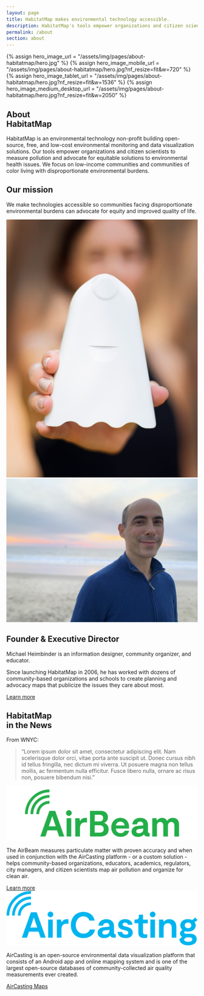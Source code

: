 ```yaml
---
layout: page
title: HabitatMap makes environmental technology accessible.
description: HabitatMap's tools empower organizations and citizen scientists to measure pollution and advocate for equity and improved quality of life.
permalink: /about
section: about
---
```


{% assign hero_image_url = "/assets/img/pages/about-habitatmap/hero.jpg" %}
{% assign hero_image_mobile_url = "/assets/img/pages/about-habitatmap/hero.jpg?nf_resize=fit&w=720" %}
{% assign hero_image_tablet_url = "/assets/img/pages/about-habitatmap/hero.jpg?nf_resize=fit&w=1536" %}
{% assign hero_image_medium_desktop_url = "/assets/img/pages/about-habitatmap/hero.jpg?nf_resize=fit&w=2050" %}

<style scoped>
  .img-full-width {
    background-image: url("{{ hero_image_url }}");
  }

  @media screen and (max-width: 1366px) {
    .img-full-width {
      background-image: url("{{ hero_image_medium_desktop_url }}");
    }
  }

  @media screen and (max-width: 1024px) {
    .img-full-width {
      background-image: url("{{ hero_image_tablet_url }}");
    }
  }

  @media screen and (max-width: 480px) {
    .img-full-width {
      background-image: url("{{ hero_image_mobile_url }}");
    }
  }

</style>

<section class="panel panel--about-intro u--bg-teal">
  <div class="split--50 split--padding-right">
    <h1 class="heading heading--large">
      About
      <br />
      HabitatMap
    </h1>
  </div>

  <div class="split--50 split--padding-left">
    <p class="heading heading--small">
      HabitatMap is an environmental technology non-profit building open-source, free, and low-cost environmental monitoring and data visualization solutions. Our tools empower organizations and citizen scientists to measure pollution and advocate for equitable solutions to environmental health issues. We focus on low-income communities and communities of color living with disproportionate environmental burdens.
    </p>
  </div>
</section>

<section class="img-full-width"></section>

<section class="arc-background arc-background--left-teal-light arc-background--left-center u--vertical-padding">
  <div class="panel">
    <div class="split--60 split--padding-right">
      <h2 class="heading heading--capitilized">Our mission</h2>
      <p class="p--xlarge u--gray-text">
        We make technologies accessible so communities facing disproportionate environmental burdens can advocate for equity and improved quality&nbsp;of life.
      </p>
    </div>
    <div class="split--40 split--padding-left u--align-right">
      <img
        class="img img--alternate-small img--fade-in"
        src="/assets/img/pages/about-habitatmap/airbeam.jpg"
        alt="Airbeam"
      />
    </div>
  </div>

  <div class="panel">
    <div class="split--60 split--padding-right split--order-secondary">
      <img
        class="img img--alternate-medium img--fade-in"
        src="/assets/img/pages/about-habitatmap/MichaelHeimbinder.jpeg"
        alt="Airbeam"
      />
    </div>
    <div class="split--40 split--padding-left">
      <h2 class="heading heading--capitilized">Founder & Executive Director</h2>
      <p class="p--body heading heading--small">
        Michael Heimbinder is an information designer, community organizer, and educator.
      </p>
      <p class="p--body">
        Since launching HabitatMap in 2006, he has worked with dozens of community-based organizations and schools to create planning and advocacy maps that publicize the issues they care about most.
      </p>
      <a href="#" class="button">Learn more</a>
    </div>
  </div>
</section>

<section class="panel panel--quote u--bg-cyan arc-background arc-background--right-opacity-15 arc-background--right-bottom-quote">
  <div class="split--40">
    <h2 class="heading heading--medium">
      HabitatMap
      <br />
      in the News
    </h2>
  </div>
  <div class="split--60 quote">
    <p class="heading u--capitalized quote__heading">From WNYC:</p>
    <blockquote class="quote__body">
      “Lorem ipsum dolor sit amet, consectetur adipiscing elit. Nam scelerisque dolor orci, vitae porta ante suscipit ut. Donec cursus nibh id tellus fringilla, nec dictum mi viverra. Ut posuere magna non tellus mollis, ac fermentum nulla efficitur. Fusce libero nulla, ornare ac risus non, posuere bibendum nisi.”
    </blockquote>
  </div>
</section>

<section class="panel panel--big-padding">
  <div class="split--50 split--padding-right">
    <img class="logo logo--body" alt="Airbeam" src="/assets/img/svg/Airbeam-Logo-Body.svg" />
    <p class="p--body">
      The AirBeam measures particulate matter with proven accuracy and when used in conjunction with the AirCasting platform - or a custom solution - helps community-based organizations, educators, academics, regulators, city managers, and citizen scientists map air pollution and organize for clean air.
    </p>
    <a href="/airbeam" class="button button--hm">Learn more</a>

  </div>
  <div class="split--50 split--padding-left">
    <img class="logo logo--body" alt="AirCasting" src="/assets/img/svg/AirCasting-Logo-Body.svg" />
    <p class="p--body">
      AirCasting is an open-source environmental data visualization platform that consists of an Android app and online mapping system and is one of the largest open-source databases of community-collected air quality measurements ever created.
    </p>
    <a href="http://aircasting.habitatmap.org/mobile_map" class="button button--ac">AirCasting Maps</a>
  </div>
</section>
